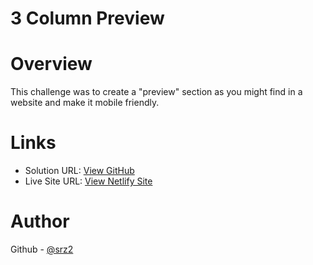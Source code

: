 3 Column Preview
================

# Overview
This challenge was to create a "preview" section as you might find in a website and make it mobile friendly.

# Links
- Solution URL: [View GitHub](https://github.com/srz2/FM-3-Column-Preview)
- Live Site URL: [View Netlify Site](https://celebrated-zuccutto-ec95fc.netlify.app)


# Author
Github - [@srz2](https://github.com/srz2)